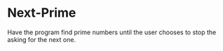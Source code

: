 # Next-Prime
Have the program find prime numbers until the user chooses to stop the asking for the next one.
